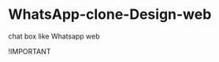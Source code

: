 # WhatsApp-clone-Design-web
chat box like Whatsapp web

!IMPORTANT <This project is prepared for training only and has no other use>